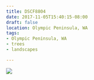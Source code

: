 ```yaml
---
title: DSCF8804
date: 2017-11-05T15:40:15-08:00
draft: false
location: Olympic Peninsula, WA
tags:
- Olympic Peninsula, WA
- trees
- landscapes

---
```

![](https://d17enza3bfujl8.cloudfront.net/DSCF8804.jpg)
